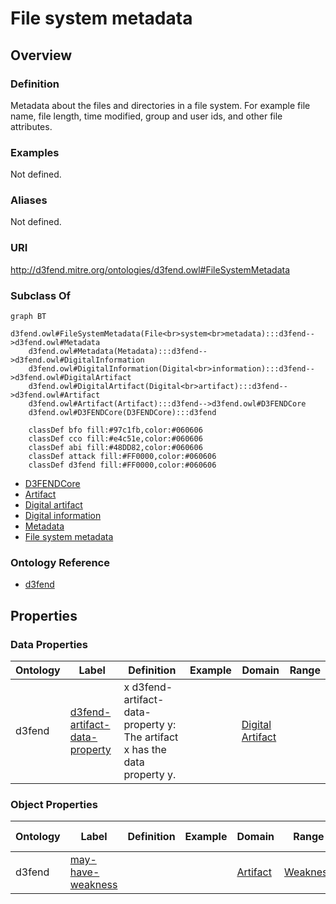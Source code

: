 # File system metadata

## Overview

### Definition
Metadata about the files and directories in a file system.  For example file name, file length, time modified, group and user ids, and other file attributes.

### Examples
Not defined.

### Aliases
Not defined.

### URI
http://d3fend.mitre.org/ontologies/d3fend.owl#FileSystemMetadata

### Subclass Of
```mermaid
graph BT
    d3fend.owl#FileSystemMetadata(File<br>system<br>metadata):::d3fend-->d3fend.owl#Metadata
    d3fend.owl#Metadata(Metadata):::d3fend-->d3fend.owl#DigitalInformation
    d3fend.owl#DigitalInformation(Digital<br>information):::d3fend-->d3fend.owl#DigitalArtifact
    d3fend.owl#DigitalArtifact(Digital<br>artifact):::d3fend-->d3fend.owl#Artifact
    d3fend.owl#Artifact(Artifact):::d3fend-->d3fend.owl#D3FENDCore
    d3fend.owl#D3FENDCore(D3FENDCore):::d3fend
    
    classDef bfo fill:#97c1fb,color:#060606
    classDef cco fill:#e4c51e,color:#060606
    classDef abi fill:#48DD82,color:#060606
    classDef attack fill:#FF0000,color:#060606
    classDef d3fend fill:#FF0000,color:#060606
```

- [D3FENDCore](/docs/ontology/reference/model/D3FENDCore/D3FENDCore.md)
- [Artifact](/docs/ontology/reference/model/D3FENDCore/Artifact/Artifact.md)
- [Digital artifact](/docs/ontology/reference/model/D3FENDCore/Artifact/Digital%20artifact/Digital%20artifact.md)
- [Digital information](/docs/ontology/reference/model/D3FENDCore/Artifact/Digital%20artifact/Digital%20information/Digital%20information.md)
- [Metadata](/docs/ontology/reference/model/D3FENDCore/Artifact/Digital%20artifact/Digital%20information/Metadata/Metadata.md)
- [File system metadata](/docs/ontology/reference/model/D3FENDCore/Artifact/Digital%20artifact/Digital%20information/Metadata/File%20system%20metadata/File%20system%20metadata.md)


### Ontology Reference
- [d3fend](http://d3fend.mitre.org/ontologies/d3fend.owl#)

## Properties
### Data Properties
| Ontology | Label | Definition | Example | Domain | Range |
|----------|-------|------------|---------|--------|-------|
| d3fend | [d3fend-artifact-data-property](http://d3fend.mitre.org/ontologies/d3fend.owl#d3fend-artifact-data-property) | x d3fend-artifact-data-property y: The artifact x has the data property y. |  | [Digital Artifact](/docs/ontology/reference/model/D3FENDCore/Artifact/Digital%20artifact/Digital%20artifact.md) | []() |

### Object Properties
| Ontology | Label | Definition | Example | Domain | Range | Inverse Of |
|----------|-------|------------|---------|--------|-------|------------|
| d3fend | [may-have-weakness](http://d3fend.mitre.org/ontologies/d3fend.owl#may-have-weakness) |  |  | [Artifact](/docs/ontology/reference/model/D3FENDCore/Artifact/Artifact.md) | [Weakness](/docs/ontology/reference/model/D3FENDCore/Weakness/Weakness.md) | []() |

